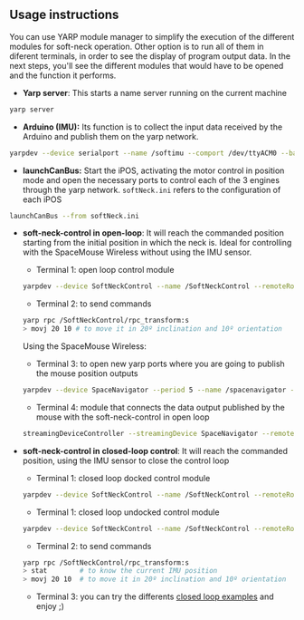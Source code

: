 ## Usage instructions
You can use YARP module manager to simplify the execution of the different modules for soft-neck operation.
Other option is to run all of them in diferent terminals, in order to see the display of program output data.
In the next steps, you'll see the different modules that would have to be opened and the function it performs.

* **Yarp server**: This starts a name server running on the current machine
```bash
yarp server
```

* **Arduino (IMU):** Its function is to collect the input data received by the Arduino and publish them on the yarp network.
```bash
yarpdev --device serialport --name /softimu --comport /dev/ttyACM0 --baudrate 9600 --paritymode NONE --databits 8 --stopbits 1
```

* **launchCanBus:** Start the iPOS, activating the motor control in position mode and open the necessary ports to control each of the 3 engines through the yarp network. `softNeck.ini` refers to the configuration of each iPOS
```bash
launchCanBus --from softNeck.ini
```

* **soft-neck-control in open-loop**: It will reach the commanded position starting from the initial position in which the neck is. Ideal for controlling with the SpaceMouse Wireless without using the IMU sensor.
   * Terminal 1: open loop control module
    ```bash
    yarpdev --device SoftNeckControl --name /SoftNeckControl --remoteRobot /softneck --fkPeriod 0 --coordRepr none --angleRepr polarAzimuth --angularUnits degrees
    ```
    * Terminal 2: to send commands
    ```bash
    yarp rpc /SoftNeckControl/rpc_transform:s    
    > movj 20 10 # to move it in 20º inclination and 10º orientation    
    ```
    Using the SpaceMouse Wireless:
    * Terminal 3: to open new yarp ports where you are going to publish the mouse position outputs
    ```bash
    yarpdev --device SpaceNavigator --period 5 --name /spacenavigator --ports "(mouse buttons)" --channels 8 --mouse 0 5 0 5 --buttons 6 7 0 1
    ```
    * Terminal 4: module that connects the data output published by the mouse with the soft-neck-control in open loop
    ```bash
    streamingDeviceController --streamingDevice SpaceNavigator --remoteCartesian /SoftNeckControl --movi --gain 0.1 --SpaceNavigator::fixedAxes "(x y z rotz)" --period 0.01
    ```
    
* **soft-neck-control in closed-loop control**: It will reach the commanded position, using the IMU sensor to close the  control loop    
    * Terminal 1: closed loop docked control module
    ```bash
    yarpdev --device SoftNeckControl --name /SoftNeckControl --remoteRobot /softneck --remoteSerial /softimu --coordRepr none --angleRepr polarAzimuth --angularUnits degrees --controlType docked
    ```
    * Terminal 1: closed loop undocked control module
    ```bash
    yarpdev --device SoftNeckControl --name /SoftNeckControl --remoteRobot /softneck --remoteSerial /softimu --coordRepr none --angleRepr polarAzimuth --angularUnits degrees --controlType undocked
    ```
    * Terminal 2: to send commands
    ```bash
    yarp rpc /SoftNeckControl/rpc_transform:s
    > stat        # to know the current IMU position 
    > movj 20 10  # to move it in 20º inclination and 10º orientation 
    ```
    * Terminal 3: you can try the differents [closed loop examples](https://github.com/HUMASoft/yarp-devices/tree/master/examples) and enjoy ;)
